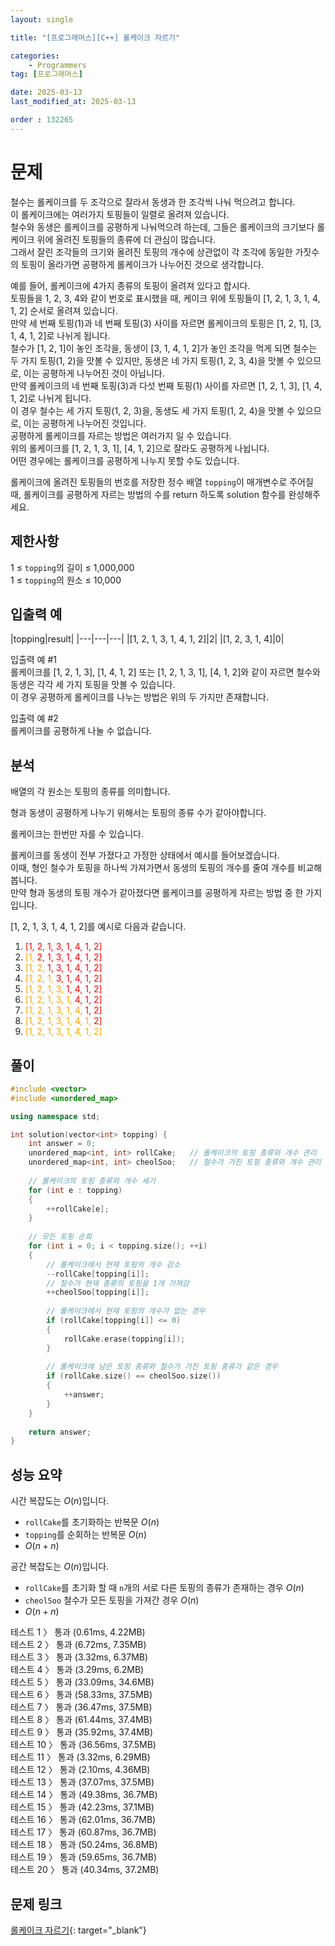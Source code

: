 ```yaml
---
layout: single

title: "[프로그래머스][C++] 롤케이크 자르기"

categories:
    - Programmers
tag: [프로그래머스]

date: 2025-03-13
last_modified_at: 2025-03-13

order : 132265
---
```


# 문제

철수는 롤케이크를 두 조각으로 잘라서 동생과 한 조각씩 나눠 먹으려고 합니다.  
이 롤케이크에는 여러가지 토핑들이 일렬로 올려져 있습니다.  
철수와 동생은 롤케이크를 공평하게 나눠먹으려 하는데, 그들은 롤케이크의 크기보다 롤케이크 위에 올려진 토핑들의 종류에 더 관심이 많습니다.  
그래서 잘린 조각들의 크기와 올려진 토핑의 개수에 상관없이 각 조각에 동일한 가짓수의 토핑이 올라가면 공평하게 롤케이크가 나누어진 것으로 생각합니다.

예를 들어, 롤케이크에 4가지 종류의 토핑이 올려져 있다고 합시다.  
토핑들을 1, 2, 3, 4와 같이 번호로 표시했을 때, 케이크 위에 토핑들이 [1, 2, 1, 3, 1, 4, 1, 2] 순서로 올려져 있습니다.  
만약 세 번째 토핑(1)과 네 번째 토핑(3) 사이를 자르면 롤케이크의 토핑은 [1, 2, 1], [3, 1, 4, 1, 2]로 나뉘게 됩니다.  
철수가 [1, 2, 1]이 놓인 조각을, 동생이 [3, 1, 4, 1, 2]가 놓인 조각을 먹게 되면 철수는 두 가지 토핑(1, 2)을 맛볼 수 있지만, 동생은 네 가지 토핑(1, 2, 3, 4)을 맛볼 수 있으므로, 이는 공평하게 나누어진 것이 아닙니다.  
만약 롤케이크의 네 번째 토핑(3)과 다섯 번째 토핑(1) 사이를 자르면 [1, 2, 1, 3], [1, 4, 1, 2]로 나뉘게 됩니다.  
이 경우 철수는 세 가지 토핑(1, 2, 3)을, 동생도 세 가지 토핑(1, 2, 4)을 맛볼 수 있으므로, 이는 공평하게 나누어진 것입니다.  
공평하게 롤케이크를 자르는 방법은 여러가지 일 수 있습니다.  
위의 롤케이크를 [1, 2, 1, 3, 1], [4, 1, 2]으로 잘라도 공평하게 나뉩니다.  
어떤 경우에는 롤케이크를 공평하게 나누지 못할 수도 있습니다.

롤케이크에 올려진 토핑들의 번호를 저장한 정수 배열 `topping`이 매개변수로 주어질 때, 롤케이크를 공평하게 자르는 방법의 수를 return 하도록 solution 함수를 완성해주세요.

## 제한사항

1 ≤ `topping`의 길이 ≤ 1,000,000  
1 ≤ `topping`의 원소 ≤ 10,000

## 입출력 예

|topping|result|
|---|---|---|
|[1, 2, 1, 3, 1, 4, 1, 2]|2|
|[1, 2, 3, 1, 4]|0|

입출력 예 #1  
롤케이크를 [1, 2, 1, 3], [1, 4, 1, 2] 또는 [1, 2, 1, 3, 1], [4, 1, 2]와 같이 자르면 철수와 동생은 각각 세 가지 토핑을 맛볼 수 있습니다.  
이 경우 공평하게 롤케이크를 나누는 방법은 위의 두 가지만 존재합니다.

입출력 예 #2  
롤케이크를 공평하게 나눌 수 없습니다.

## 분석

배열의 각 원소는 토핑의 종류를 의미합니다.

형과 동생이 공평하게 나누기 위해서는 토핑의 종류 수가 같아야합니다.

롤케이크는 한번만 자를 수 있습니다.

롤케이크를 동생이 전부 가졌다고 가정한 상태에서 예시를 들어보겠습니다.  
이때, 형인 철수가 토핑을 하나씩 가져가면서 동생의 토핑의 개수를 줄여 개수를 비교해봅니다.  
만약 형과 동생의 토핑 개수가 같아졌다면 롤케이크를 공평하게 자르는 방법 중 한 가지입니다.

[1, 2, 1, 3, 1, 4, 1, 2]를 예시로 다음과 같습니다.

1. <span style="color:red"> [1, 2, 1, 3, 1, 4, 1, 2] </span>
2. <span style="color:orange">  [1,</span> <span style="color:red">2, 1, 3, 1, 4, 1, 2] </span>
3. <span style="color:orange">  [1, 2,</span> <span style="color:red"> 1, 3, 1, 4, 1, 2] </span>
4. <span style="color:orange">  [1, 2, 1,</span> <span style="color:red"> 3, 1, 4, 1, 2] </span>
5. <span style="color:orange">  [1, 2, 1, 3,</span> <span style="color:red"> 1, 4, 1, 2] </span>
6. <span style="color:orange">  [1, 2, 1, 3, 1,</span> <span style="color:red"> 4, 1, 2] </span>
7. <span style="color:orange">  [1, 2, 1, 3, 1, 4,</span> <span style="color:red"> 1, 2] </span>
8. <span style="color:orange">  [1, 2, 1, 3, 1, 4, 1,</span> <span style="color:red"> 2] </span>
9. <span style="color:orange">  [1, 2, 1, 3, 1, 4, 1, 2]</span>

## 풀이

```cpp
#include <vector>
#include <unordered_map>

using namespace std;

int solution(vector<int> topping) {
    int answer = 0;
    unordered_map<int, int> rollCake;   // 롤케이크의 토핑 종류와 개수 관리
    unordered_map<int, int> cheolSoo;   // 철수가 가진 토핑 종류와 개수 관리
    
    // 롤케이크의 토핑 종류와 개수 세기
    for (int e : topping)
    {
        ++rollCake[e];
    }
    
    // 모든 토핑 순회
    for (int i = 0; i < topping.size(); ++i)
    {
        // 롤케이크에서 현재 토핑의 개수 감소
        --rollCake[topping[i]];
        // 철수가 현재 종류의 토핑을 1개 가져감
        ++cheolSoo[topping[i]];
        
        // 롤케이크에서 현재 토핑의 개수가 없는 경우
        if (rollCake[topping[i]] <= 0)
        {
            rollCake.erase(topping[i]);
        }
        
        // 롤케이크에 남은 토핑 종류와 철수가 가진 토핑 종류가 같은 경우
        if (rollCake.size() == cheolSoo.size())
        {
            ++answer;
        }
    }
    
    return answer;
}
```

## 성능 요약

시간 복잡도는 $O(n)$입니다.

- `rollCake`를 초기화하는 반복문 $O(n)$
- `topping`를 순회하는 반복문 $O(n)$
- $O(n + n)$

공간 복잡도는 $O(n)$입니다.

- `rollCake`를 초기화 할 때 `n`개의 서로 다른 토핑의 종류가 존재하는 경우 $O(n)$
- `cheolSoo` 철수가 모든 토핑을 가져간 경우 $O(n)$
- $O(n + n)$

테스트 1 〉 통과 (0.61ms, 4.22MB)  
테스트 2 〉 통과 (6.72ms, 7.35MB)  
테스트 3 〉 통과 (3.32ms, 6.37MB)  
테스트 4 〉 통과 (3.29ms, 6.2MB)  
테스트 5 〉 통과 (33.09ms, 34.6MB)  
테스트 6 〉 통과 (58.33ms, 37.5MB)  
테스트 7 〉 통과 (36.47ms, 37.5MB)  
테스트 8 〉 통과 (61.44ms, 37.4MB)  
테스트 9 〉 통과 (35.92ms, 37.4MB)  
테스트 10 〉 통과 (36.56ms, 37.5MB)  
테스트 11 〉 통과 (3.32ms, 6.29MB)  
테스트 12 〉 통과 (2.10ms, 4.36MB)  
테스트 13 〉 통과 (37.07ms, 37.5MB)  
테스트 14 〉 통과 (49.38ms, 36.7MB)  
테스트 15 〉 통과 (42.23ms, 37.1MB)  
테스트 16 〉 통과 (62.01ms, 36.7MB)  
테스트 17 〉 통과 (60.87ms, 36.7MB)  
테스트 18 〉 통과 (50.24ms, 36.8MB)  
테스트 19 〉 통과 (59.65ms, 36.7MB)  
테스트 20 〉 통과 (40.34ms, 37.2MB)  

## 문제 링크

[롤케이크 자르기](https://school.programmers.co.kr/learn/courses/30/lessons/132265){: target="_blank"}